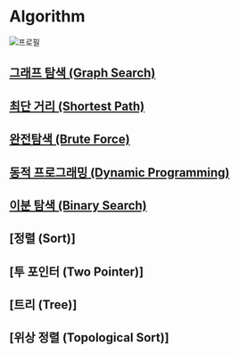 # Algorithm

![프로필](http://mazassumnida.wtf/api/generate_badge?boj=jjb8966)

## [그래프 탐색 (Graph Search)](https://velog.io/@jjb8966/%EA%B7%B8%EB%9E%98%ED%94%84-%ED%83%90%EC%83%89)

## [최단 거리 (Shortest Path)](https://velog.io/@jjb8966/%EC%B5%9C%EB%8B%A8-%EA%B1%B0%EB%A6%AC-Shortest-Path)

## [완전탐색 (Brute Force)](https://velog.io/@jjb8966/%EC%99%84%EC%A0%84-%ED%83%90%EC%83%89-Brute-Force-vnfnmjmq)

## [동적 프로그래밍 (Dynamic Programming)](https://velog.io/@jjb8966/%EB%8F%99%EC%A0%81-%ED%94%84%EB%A1%9C%EA%B7%B8%EB%9E%98%EB%B0%8D-Dynamic-Programming)

## [이분 탐색 (Binary Search)](https://velog.io/@jjb8966/%EC%9D%B4%EB%B6%84-%ED%83%90%EC%83%89Binary-Search-wjrqta76)

## [정렬 (Sort)]

## [투 포인터 (Two Pointer)]

## [트리 (Tree)]

## [위상 정렬 (Topological Sort)]
